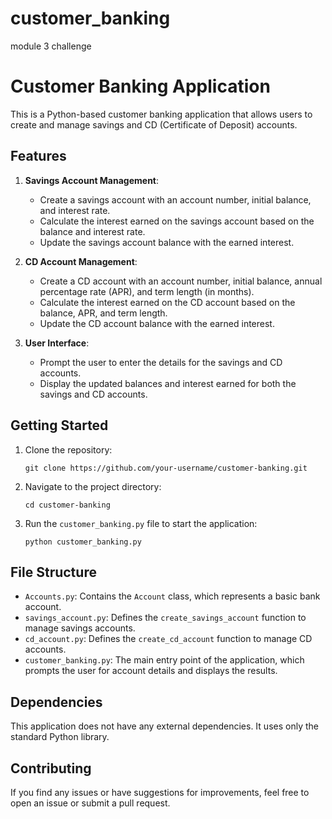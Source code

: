 # customer_banking
module 3 challenge

# Customer Banking Application

This is a Python-based customer banking application that allows users to create and manage savings and CD (Certificate of Deposit) accounts.

## Features

1. **Savings Account Management**:
   - Create a savings account with an account number, initial balance, and interest rate.
   - Calculate the interest earned on the savings account based on the balance and interest rate.
   - Update the savings account balance with the earned interest.

2. **CD Account Management**:
   - Create a CD account with an account number, initial balance, annual percentage rate (APR), and term length (in months).
   - Calculate the interest earned on the CD account based on the balance, APR, and term length.
   - Update the CD account balance with the earned interest.

3. **User Interface**:
   - Prompt the user to enter the details for the savings and CD accounts.
   - Display the updated balances and interest earned for both the savings and CD accounts.

## Getting Started

1. Clone the repository:
   ```
   git clone https://github.com/your-username/customer-banking.git
   ```

2. Navigate to the project directory:
   ```
   cd customer-banking
   ```

3. Run the `customer_banking.py` file to start the application:
   ```
   python customer_banking.py
   ```

## File Structure

- `Accounts.py`: Contains the `Account` class, which represents a basic bank account.
- `savings_account.py`: Defines the `create_savings_account` function to manage savings accounts.
- `cd_account.py`: Defines the `create_cd_account` function to manage CD accounts.
- `customer_banking.py`: The main entry point of the application, which prompts the user for account details and displays the results.

## Dependencies

This application does not have any external dependencies. It uses only the standard Python library.

## Contributing

If you find any issues or have suggestions for improvements, feel free to open an issue or submit a pull request.
